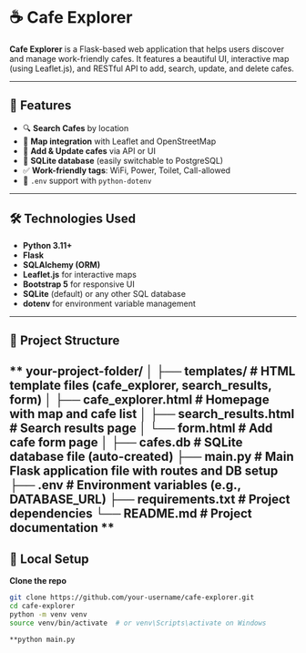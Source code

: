 # ☕ Cafe Explorer

**Cafe Explorer** is a Flask-based web application that helps users discover and manage work-friendly cafes. It features a beautiful UI, interactive map (using Leaflet.js), and RESTful API to add, search, update, and delete cafes.

---

## 🚀 Features

- 🔍 **Search Cafes** by location  
- 📍 **Map integration** with Leaflet and OpenStreetMap  
- 📝 **Add & Update cafes** via API or UI  
- 💾 **SQLite database** (easily switchable to PostgreSQL)  
- ✅ **Work-friendly tags**: WiFi, Power, Toilet, Call-allowed  
- 🔐 `.env` support with `python-dotenv`

---

## 🛠️ Technologies Used

- **Python 3.11+**
- **Flask**
- **SQLAlchemy (ORM)**
- **Leaflet.js** for interactive maps
- **Bootstrap 5** for responsive UI
- **SQLite** (default) or any other SQL database
- **dotenv** for environment variable management

---

## 📂 Project Structure
**
your-project-folder/ 
│
├── templates/           # HTML template files (cafe_explorer, search_results, form)
│   ├── cafe_explorer.html    # Homepage with map and cafe list
│   ├── search_results.html   # Search results page
│   └── form.html             # Add cafe form page
│
├── cafes.db             # SQLite database file (auto-created)
├── main.py              # Main Flask application file with routes and DB setup
├── .env                 # Environment variables (e.g., DATABASE_URL)
├── requirements.txt     # Project dependencies
└── README.md            # Project documentation
**
---

## 🧪 Local Setup

 **Clone the repo**  
   ```bash
   git clone https://github.com/your-username/cafe-explorer.git
   cd cafe-explorer
python -m venv venv
source venv/bin/activate  # or venv\Scripts\activate on Windows

**python main.py
